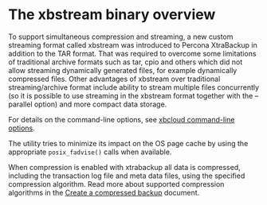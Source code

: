 # The xbstream binary overview

To support simultaneous compression and streaming, a new custom streaming
format called xbstream was introduced to Percona XtraBackup in addition to
the TAR format. That was required to overcome some limitations of traditional
archive formats such as tar, cpio and others which did not allow streaming
dynamically generated files, for example dynamically compressed files. Other
advantages of xbstream over traditional streaming/archive format include
ability to stream multiple files concurrently (so it is possible to use
streaming in the xbstream format together with the –parallel option) and more
compact data storage.

For details on the command-line options, see [xbcloud command-line options].

The utility tries to minimize its impact on the OS page cache by using the
appropriate `posix_fadvise()` calls when available.

When compression is enabled with xtrabackup all data is compressed,
including the transaction log file and meta data files, using the specified
compression algorithm. Read more about supported compression algorithms in the [Create a compressed backup](create-compressed-backup.md) document.

[xbcloud command-line options]: xbcloud-options.md